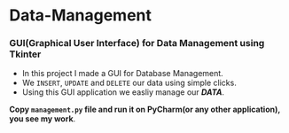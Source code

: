 # Data-Management

### GUI(Graphical User Interface) for Data Management using Tkinter
- In this project I made a GUI for Database Management.
- We `INSERT`, `UPDATE` and `DELETE` our data using simple clicks. 
- Using this GUI application we easliy manage our ***DATA***.

**Copy `management.py` file and run it on PyCharm(or any other application), you see my work**.
